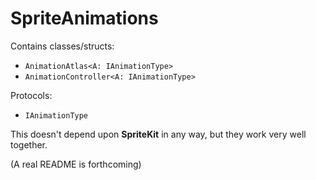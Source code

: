 

# SpriteAnimations

Contains classes/structs:
- `AnimationAtlas<A: IAnimationType>`
- `AnimationController<A: IAnimationType>`

Protocols:
- `IAnimationType`

This doesn't depend upon **SpriteKit** in any way, but they work very well together.

(A real README is forthcoming)




